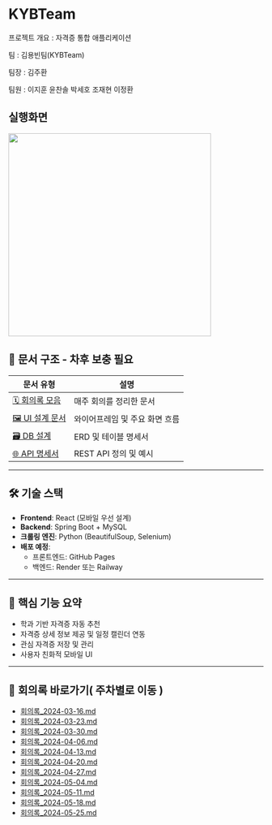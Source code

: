 # KYBTeam

프로젝트 개요 : 자격증 통합 애플리케이션

팀 : 김용빈팀(KYBTeam)

팀장 : 김주환

팀원 : 이지훈 윤찬솔 박세호 조재현 이정환

## 실행화면

<img src="https://github.com/user-attachments/assets/a196e250-8fd0-482d-ad7e-b134f0dbc1c9" width="400"/>

## 📁 문서 구조 - 차후 보충 필요

| 문서 유형 | 설명 |
|-----------|------|
| [🗓 회의록 모음](KYB_회의록.txt) | 매주 회의를 정리한 문서 |
| [🖼 UI 설계 문서](./2_UI설계/와이어프레임_홈.md) | 와이어프레임 및 주요 화면 흐름 |
| [🗃 DB 설계](./3_DB설계/DB명세서.md) | ERD 및 테이블 명세서 |
| [🌐 API 명세서](./4_API명세서/REST_API_리스트.md) | REST API 정의 및 예시 |

---

## 🛠️ 기술 스택

- **Frontend**: React (모바일 우선 설계)
- **Backend**: Spring Boot + MySQL
- **크롤링 엔진**: Python (BeautifulSoup, Selenium)
- **배포 예정**:
  - 프론트엔드: GitHub Pages
  - 백엔드: Render 또는 Railway

---

## 📌 핵심 기능 요약

- 학과 기반 자격증 자동 추천
- 자격증 상세 정보 제공 및 일정 캘린더 연동
- 관심 자격증 저장 및 관리
- 사용자 친화적 모바일 UI

---

## 🧾 회의록 바로가기( 주차별로 이동 )

- [회의록_2024-03-16.md](./KYB_회의록_정리/회의록_2024-03-16.md)
- [회의록_2024-03-23.md](./KYB_회의록_정리/회의록_2024-03-23.md)
- [회의록_2024-03-30.md](./KYB_회의록_정리/회의록_2024-03-30.md)
- [회의록_2024-04-06.md](./KYB_회의록_정리/회의록_2024-04-06.md)
- [회의록_2024-04-13.md](./KYB_회의록_정리/회의록_2024-04-13.md)
- [회의록_2024-04-20.md](./KYB_회의록_정리/회의록_2024-04-20.md)
- [회의록_2024-04-27.md](./KYB_회의록_정리/회의록_2024-04-27.md)
- [회의록_2024-05-04.md](./KYB_회의록_정리/회의록_2024-05-04.md)
- [회의록_2024-05-11.md](./KYB_회의록_정리/회의록_2024-05-11.md)
- [회의록_2024-05-18.md](./KYB_회의록_정리/회의록_2024-05-18.md)
- [회의록_2024-05-25.md](./KYB_회의록_정리/회의록_2024-05-25.md)
